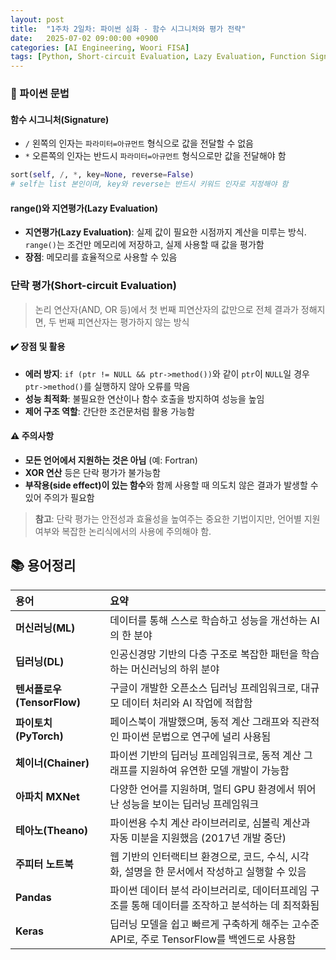 ```yaml
---
layout: post
title:  "1주차 2일차: 파이썬 심화 - 함수 시그니처와 평가 전략"
date:   2025-07-02 09:00:00 +0900
categories: [AI Engineering, Woori FISA]
tags: [Python, Short-circuit Evaluation, Lazy Evaluation, Function Signature]
---
```


### 🐍 파이썬 문법

#### 함수 시그니처(Signature)

- `/` 왼쪽의 인자는 `파라미터=아규먼트` 형식으로 값을 전달할 수 없음
- `*` 오른쪽의 인자는 반드시 `파라미터=아규먼트` 형식으로만 값을 전달해야 함

```python
sort(self, /, *, key=None, reverse=False)
# self는 list 본인이며, key와 reverse는 반드시 키워드 인자로 지정해야 함
```


#### range()와 지연평가(Lazy Evaluation)

- **지연평가(Lazy Evaluation)**: 실제 값이 필요한 시점까지 계산을 미루는 방식. `range()`는 조건만 메모리에 저장하고, 실제 사용할 때 값을 평가함
- **장점**: 메모리를 효율적으로 사용할 수 있음


###  단락 평가(Short-circuit Evaluation)

> 논리 연산자(AND, OR 등)에서 첫 번째 피연산자의 값만으로 전체 결과가 정해지면, 두 번째 피연산자는 평가하지 않는 방식

#### ✔️ 장점 및 활용

- **에러 방지**: `if (ptr != NULL && ptr->method())`와 같이 `ptr`이 `NULL`일 경우 `ptr->method()`를 실행하지 않아 오류를 막음
- **성능 최적화**: 불필요한 연산이나 함수 호출을 방지하여 성능을 높임
- **제어 구조 역할**: 간단한 조건문처럼 활용 가능함


#### ⚠️ 주의사항

- **모든 언어에서 지원하는 것은 아님** (예: Fortran)
- **XOR 연산** 등은 단락 평가가 불가능함
- **부작용(side effect)이 있는 함수**와 함께 사용할 때 의도치 않은 결과가 발생할 수 있어 주의가 필요함

> **참고**: 단락 평가는 안전성과 효율성을 높여주는 중요한 기법이지만, 언어별 지원 여부와 복잡한 논리식에서의 사용에 주의해야 함.

## 📚 용어정리

| 용어 | 요약 |
| :-- | :-- |
| **머신러닝(ML)** | 데이터를 통해 스스로 학습하고 성능을 개선하는 AI의 한 분야 |
| **딥러닝(DL)** | 인공신경망 기반의 다층 구조로 복잡한 패턴을 학습하는 머신러닝의 하위 분야 |
| **텐서플로우(TensorFlow)** | 구글이 개발한 오픈소스 딥러닝 프레임워크로, 대규모 데이터 처리와 AI 작업에 적합함 |
| **파이토치(PyTorch)** | 페이스북이 개발했으며, 동적 계산 그래프와 직관적인 파이썬 문법으로 연구에 널리 사용됨 |
| **체이너(Chainer)** | 파이썬 기반의 딥러닝 프레임워크로, 동적 계산 그래프를 지원하여 유연한 모델 개발이 가능함 |
| **아파치 MXNet** | 다양한 언어를 지원하며, 멀티 GPU 환경에서 뛰어난 성능을 보이는 딥러닝 프레임워크 |
| **테아노(Theano)** | 파이썬용 수치 계산 라이브러리로, 심볼릭 계산과 자동 미분을 지원했음 (2017년 개발 중단) |
| **주피터 노트북** | 웹 기반의 인터랙티브 환경으로, 코드, 수식, 시각화, 설명을 한 문서에서 작성하고 실행할 수 있음 |
| **Pandas** | 파이썬 데이터 분석 라이브러리로, 데이터프레임 구조를 통해 데이터를 조작하고 분석하는 데 최적화됨 |
| **Keras** | 딥러닝 모델을 쉽고 빠르게 구축하게 해주는 고수준 API로, 주로 TensorFlow를 백엔드로 사용함 |
